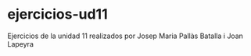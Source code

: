# ejercicios-ud11
Ejercicios de la unidad 11 realizados por Josep Maria Pallàs Batalla i Joan Lapeyra
